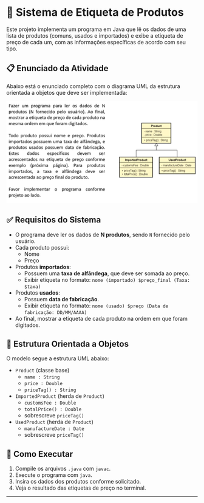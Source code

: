 # 🛒 Sistema de Etiqueta de Produtos

Este projeto implementa um programa em Java que lê os dados de uma lista de produtos (comuns, usados e importados) e exibe a etiqueta de preço de cada um, com as informações específicas de acordo com seu tipo.

## 📋 Enunciado da Atividade

Abaixo está o enunciado completo com o diagrama UML da estrutura orientada a objetos que deve ser implementada:

![Enunciado da atividade](./Enunciado.png)

## ✅ Requisitos do Sistema

- O programa deve ler os dados de **N produtos**, sendo `N` fornecido pelo usuário.
- Cada produto possui:
    - Nome
    - Preço
- Produtos **importados**:
    - Possuem uma **taxa de alfândega**, que deve ser somada ao preço.
    - Exibir etiqueta no formato: `nome (importado) $preço_final (Taxa: $taxa)`
- Produtos **usados**:
    - Possuem **data de fabricação**.
    - Exibir etiqueta no formato: `nome (usado) $preço (Data de fabricação: DD/MM/AAAA)`
- Ao final, mostrar a etiqueta de cada produto na ordem em que foram digitados.

## 🧱 Estrutura Orientada a Objetos

O modelo segue a estrutura UML abaixo:

- `Product` (classe base)
    - `name : String`
    - `price : Double`
    - `priceTag() : String`
- `ImportedProduct` (herda de `Product`)
    - `customsFee : Double`
    - `totalPrice() : Double`
    - sobrescreve `priceTag()`
- `UsedProduct` (herda de `Product`)
    - `manufactureDate : Date`
    - sobrescreve `priceTag()`

## 🚀 Como Executar

1. Compile os arquivos `.java` com `javac`.
2. Execute o programa com `java`.
3. Insira os dados dos produtos conforme solicitado.
4. Veja o resultado das etiquetas de preço no terminal.

---


